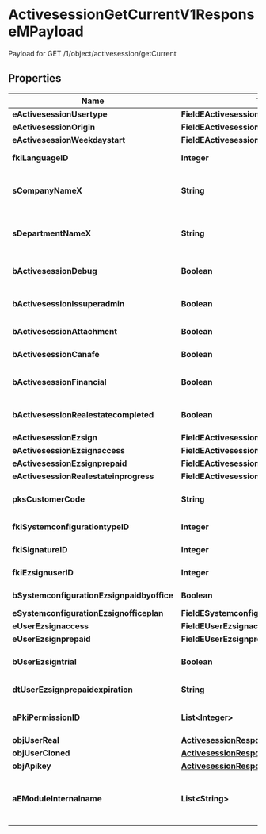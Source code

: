 

# ActivesessionGetCurrentV1ResponseMPayload

Payload for GET /1/object/activesession/getCurrent

## Properties

| Name | Type | Description | Notes |
|------------ | ------------- | ------------- | -------------|
|**eActivesessionUsertype** | **FieldEActivesessionUsertype** |  |  |
|**eActivesessionOrigin** | **FieldEActivesessionOrigin** |  |  |
|**eActivesessionWeekdaystart** | **FieldEActivesessionWeekdaystart** |  |  |
|**fkiLanguageID** | **Integer** | The unique ID of the Language.  Valid values:  |Value|Description| |-|-| |1|French| |2|English| |  |
|**sCompanyNameX** | **String** | The Name of the Company in the language of the requester |  |
|**sDepartmentNameX** | **String** | The Name of the Department in the language of the requester |  |
|**bActivesessionDebug** | **Boolean** | Whether the active session is in debug or not |  |
|**bActivesessionIssuperadmin** | **Boolean** | Whether the active session is superadmin or not |  |
|**bActivesessionAttachment** | **Boolean** | Can access attachment when we clone a user |  [optional] |
|**bActivesessionCanafe** | **Boolean** | Can access canafe when we clone a user |  [optional] |
|**bActivesessionFinancial** | **Boolean** | Can access financial element when we clone a user |  [optional] |
|**bActivesessionRealestatecompleted** | **Boolean** | Can access closed realestate folders when we clone a user |  [optional] |
|**eActivesessionEzsign** | **FieldEActivesessionEzsign** |  |  [optional] |
|**eActivesessionEzsignaccess** | **FieldEActivesessionEzsignaccess** |  |  |
|**eActivesessionEzsignprepaid** | **FieldEActivesessionEzsignprepaid** |  |  [optional] |
|**eActivesessionRealestateinprogress** | **FieldEActivesessionRealestateinprogress** |  |  [optional] |
|**pksCustomerCode** | **String** | The customer code assigned to your account |  |
|**fkiSystemconfigurationtypeID** | **Integer** | The unique ID of the Systemconfigurationtype |  |
|**fkiSignatureID** | **Integer** | The unique ID of the Signature |  [optional] |
|**fkiEzsignuserID** | **Integer** | The unique ID of the Ezsignuser |  [optional] |
|**bSystemconfigurationEzsignpaidbyoffice** | **Boolean** | Whether if Ezsign is paid by the company or not |  [optional] |
|**eSystemconfigurationEzsignofficeplan** | **FieldESystemconfigurationEzsignofficeplan** |  |  [optional] |
|**eUserEzsignaccess** | **FieldEUserEzsignaccess** |  |  |
|**eUserEzsignprepaid** | **FieldEUserEzsignprepaid** |  |  [optional] |
|**bUserEzsigntrial** | **Boolean** | Whether the User&#39;s eZsign subscription is a trial |  [optional] |
|**dtUserEzsignprepaidexpiration** | **String** | The eZsign prepaid expiration date |  [optional] |
|**aPkiPermissionID** | **List&lt;Integer&gt;** | An array of permissions granted to the user or api key |  |
|**objUserReal** | [**ActivesessionResponseCompoundUser**](ActivesessionResponseCompoundUser.md) |  |  |
|**objUserCloned** | [**ActivesessionResponseCompoundUser**](ActivesessionResponseCompoundUser.md) |  |  [optional] |
|**objApikey** | [**ActivesessionResponseCompoundApikey**](ActivesessionResponseCompoundApikey.md) |  |  [optional] |
|**aEModuleInternalname** | **List&lt;String&gt;** | An Array of Registered modules.  These are the modules that are Licensed to be used by the User or the API Key. |  |



